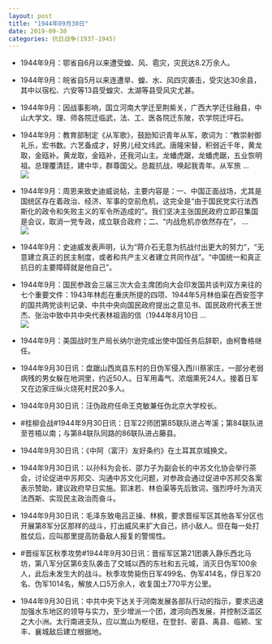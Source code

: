 ```yaml
---
layout: post
title: "1944年09月30日"
date: 2019-09-30
categories: 抗日战争(1937-1945)
---
```


<meta name="referrer" content="no-referrer" />

- 1944年9月：鄂省自6月以来遭受蝗、风、雹灾，灾民达8.2万余人。 

- 1944年9月：皖省自5月以来连遭旱、蝗、水、风四灾袭击，受灾达30余县，其中以宿松、六安等13县受蝗灾、太湖等县受风灾尤甚。 

- 1944年9月：因战事影响，国立河南大学迁至荆紫关，广西大学迁往融县，中山大学文、理、师各院迁临武，法、工、医各院迁东陂，农学院迁坪石。 

- 1944年9月：教育部制定《从军歌》，鼓励知识青年从军，歌词为：“教崇射御礼乐，宏书数。六艺备成才，好男儿经文纬武。唐隆宋替，积弱近千年，黄龙取，金瓯补。黄龙取，金瓯补，还我河山主。龙蟠虎踞，龙蟠虎踞，五业恢明祖。总理覆清廷，建中华，群尊国父。总裁抗战，唤起我青年。从军旅 ... <br/><img src="https://wx1.sinaimg.cn/large/aca367d8ly1g7hqxav4ccj20c8090jre.jpg" />

- 1944年9月：周恩来致史迪威说帖，主要内容是：一、中国正面战场，尤其是国统区存在着政治、经济、军事的空前危机，这完全是“由于国民党实行法西斯化的政令和失败主义的军令所造成的”。我们坚决主张国民政府立即召集国是会议，取消一党专政，成立联合政府；二、“内战危机亦依然存在”， ... <br/><img src="https://wx4.sinaimg.cn/large/aca367d8ly1g7hp6wz7h4j20c80bxaa6.jpg" />

- 1944年9月：史迪威发表声明，认为“蒋介石无意为抗战付出更大的努力”，“无意建立真正的民主制度，或者和共产主义者建立共同作战”。“中国统一和真正抗日的主要障碍就是他自己”。 

- 1944年9月：国民参政会三届三次大会主席团向大会印发国共谈判双方来往的七个重要文件：1943年林彪在重庆所提的四项、1944年5月林伯渠在西安签字的国共两党谈判记录、中共中央向国民政府提出之意见书、国民政府代表王世杰、张治中致中共中央代表林祖涵的信（1944年8月10日 ... <br/><img src="https://wx4.sinaimg.cn/large/aca367d8ly1g7hlpxyb90j20c809zq32.jpg" />

- 1944年9月：美国战时生产局长纳尔逊完成出使中国任务后辞职，由柯鲁格继任。 

- 1944年9月30日讯：盘踞山西岚县东村的日伪军侵入西川蔡家庄，一部分老弱病残的男女躲在地洞里，约近50人。日军用毒气、浓烟熏死24人。接着日军又在边家庄纵火烧死村民20多人。 

- 1944年9月30日讯：汪伪政府任命王克敏兼任伪北京大学校长。 

- #桂柳会战#1944年9月30日讯：日军22师团第85联队进占岑溪；第84联队进至苍梧以南；与第84联队同路的86联队进占藤县。 

- 1944年9月30日讯：《中阿（富汗）友好条约》在土耳其京城换文。 

- 1944年9月30日讯：以孙科为会长、邵力子为副会长的中苏文化协会举行茶会，讨论促进中苏邦交、沟通中苏文化问题，对参政会通过促进中苏邦交各案表示赞助，建议政府早日实施。郭沫若、林伯渠等先后致词，强烈呼吁为消灭法西斯、实现民主政治而奋斗。 

- 1944年9月30日讯：毛泽东致电吕正操、林枫，要求晋绥军区其他各军分区也开展第8军分区那样的战斗，打出威风来扩大自己，挤小敌人。但在每一处打胜仗后，应叫那里提高防备敌人报复的警惕性。 

- #晋绥军区秋季攻势#1944年9月30日讯：晋绥军区第21团袭入静乐西北马坊，第八军分区第6支队袭击了交城以西的东社和五元城，消灭日伪军100余人，此后未发生大的战斗。秋季攻势毙伤日军499名、伪军414名，俘日军20名、伪军1014名，解放人口5万余人，收复国土770平方公里。 

- 1944年9月30日讯：中共中央下达关于河南发展各部队行动的指示，要求迅速加强水东地区的领导与实力，至少增派一个团，渡河向西发展，并控制泛滥区之大小洲。太行南进支队，应以嵩山为枢纽，在登封、密县、禹县、临颍、宝丰、襄城敌后建立根据地。 


